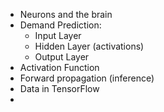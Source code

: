 - Neurons and the brain
- Demand Prediction:
	- Input Layer
	- Hidden Layer (activations)
	- Output Layer
- Activation Function
- Forward propagation (inference)
- Data in TensorFlow
- 